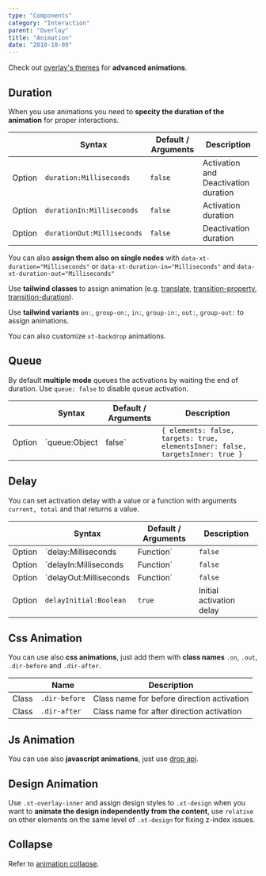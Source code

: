 ```yaml
---
type: "Components"
category: "Interaction"
parent: "Overlay"
title: "Animation"
date: "2010-10-09"
---
```


Check out [overlay's themes](/themes/by-component/overlay) for **advanced animations**.

## Duration

When you use animations you need to **specity the duration of the animation** for proper interactions.

<div class="xt-overflow-sub overflow-y-hidden overflow-x-scroll my-5 xt-my-auto w-full">

|                         | Syntax                                    | Default / Arguments                       | Description                   |
| ----------------------- | ----------------------------------------- | ----------------------------- | ----------------------------- |
| Option                  | `duration:Milliseconds`                          | `false`        | Activation and Deactivation duration            |
| Option                  | `durationIn:Milliseconds`                          | `false`        | Activation duration            |
| Option                  | `durationOut:Milliseconds`                          | `false`        | Deactivation duration            |

</div>

You can also **assign them also on single nodes** with `data-xt-duration="Milliseconds"` or `data-xt-duration-in="Milliseconds"` and `data-xt-duration-out="Milliseconds"`

Use **tailwind classes** to assign animation (e.g. [translate](https://tailwindcss.com/docs/translate), [transition-property](https://tailwindcss.com/docs/transition-property), [transition-duration](https://tailwindcss.com/docs/transition-duration)).

Use **tailwind variants** `on:`, `group-on:`, `in:`, `group-in:`, `out:`, `group-out:` to assign animations.

You can also customize `xt-backdrop` animations.

<demo>
  <demoinline src="demos/components/overlay/animation">
  </demoinline>
</demo>

## Queue

By default **multiple mode** queues the activations by waiting the end of duration. Use `queue: false` to disable queue activation.

<div class="xt-overflow-sub overflow-y-hidden overflow-x-scroll my-5 xt-my-auto w-full">

|                         | Syntax                                    | Default / Arguments                       | Description                   |
| ----------------------- | ----------------------------------------- | ----------------------------- | ----------------------------- |
| Option                  | `queue:Object|false`                 | `{ elements: false, targets: true, elementsInner: false, targetsInner: true }`     | Set instant activation and deactivation          |

</div>

<demo>
  <demoinline src="demos/components/overlay/animation-multiple">
  </demoinline>
  <demoinline src="demos/components/overlay/animation-multiple-noqueue">
  </demoinline>
</demo>

## Delay

You can set activation delay with a value or a function with arguments `current, total` and that returns a value.

<div class="xt-overflow-sub overflow-y-hidden overflow-x-scroll my-5 xt-my-auto w-full">

|                         | Syntax                                    | Default / Arguments                       | Description                   |
| ----------------------- | ----------------------------------------- | ----------------------------- | ----------------------------- |
| Option                  | `delay:Milliseconds|Function`                          | `false`        | Activation and Deactivation delay            |
| Option                  | `delayIn:Milliseconds|Function`                          | `false`        | Activation delay            |
| Option                  | `delayOut:Milliseconds|Function`                          | `false`        | Deactivation delay            |
| Option                  | `delayInitial:Boolean`                          | `true`        | Initial activation delay            |

</div>

## Css Animation

You can use also **css animations**, just add them with **class names** `.on`, `.out`, `.dir-before` and `.dir-after`.

<div class="xt-overflow-sub overflow-y-hidden overflow-x-scroll my-5 xt-my-auto w-full">

|                      | Name                          | Description                   |
| ----------------------- | ---------------------------- | ----------------------------- |
| Class                  | `.dir-before`       |  Class name for before direction activation            |
| Class                  | `.dir-after`       |  Class name for after direction activation            |
</div>

<demo>
  <demoinline src="demos/components/overlay/animation-css">
  </demoinline>
</demo>

## Js Animation

You can use also **javascript animations**, just use [drop api](/components/drop/api).

<demo>
  <demoinline src="demos/components/overlay/animation-js">
  </demoinline>
</demo>

## Design Animation

Use `.xt-overlay-inner` and assign design styles to `.xt-design` when you want to **animate the design independently from the content**, use `relative` on other elements on the same level of `.xt-design` for fixing z-index issues.

<demo>
  <demoinline src="demos/components/overlay/animation-design">
  </demoinline>
</demo>

## Collapse

Refer to [animation collapse](/components/animation/collapse).
